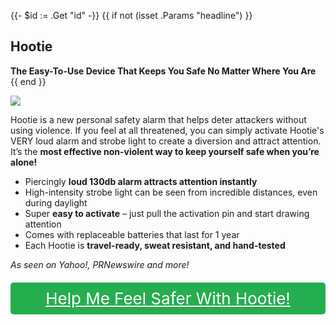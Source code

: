 {{- $id := .Get "id" -}}
{{ if not (isset .Params "headline") }}
## Hootie

**The Easy-To-Use Device That Keeps You Safe No Matter Where You Are**
{{ end }}

[![](/list/hootie-title.jpg)](https://t.gadgetadvisers.com/click/{{$id}})

Hootie is a new personal safety alarm that helps deter attackers without using violence. If you feel at all threatened, you can simply activate Hootie's VERY loud alarm and strobe light to create a diversion and attract attention. It’s the **most effective non-violent way to keep yourself safe when you’re alone!**

- Piercingly **loud 130db alarm attracts attention instantly**
- High-intensity strobe light can be seen from incredible distances, even during daylight
- Super **easy to activate** – just pull the activation pin and start drawing attention
- Comes with replaceable batteries that last for 1 year
- Each Hootie is **travel-ready, sweat resistant, and hand-tested**

*As seen on Yahoo!, PRNewswire and more!*

<a href="(https://t.gadgetadvisers.com/click/{{$id}})" style="color: white;">
   <div style="text-align:center;background-color:#25ae4e;margin-bottom:20px;margin-top:20px;width: 100%;-webkit-border-radius: 5px;">
      <div style="color: white; padding: 10px;font-size: 26px;">
      Help Me Feel Safer With Hootie!
      </div>
   </div>
</a>